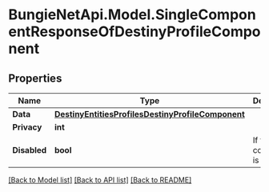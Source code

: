 # BungieNetApi.Model.SingleComponentResponseOfDestinyProfileComponent
## Properties

Name | Type | Description | Notes
------------ | ------------- | ------------- | -------------
**Data** | [**DestinyEntitiesProfilesDestinyProfileComponent**](DestinyEntitiesProfilesDestinyProfileComponent.md) |  | [optional] 
**Privacy** | **int** |  | [optional] 
**Disabled** | **bool** | If true, this component is disabled. | [optional] 

[[Back to Model list]](../README.md#documentation-for-models) [[Back to API list]](../README.md#documentation-for-api-endpoints) [[Back to README]](../README.md)

